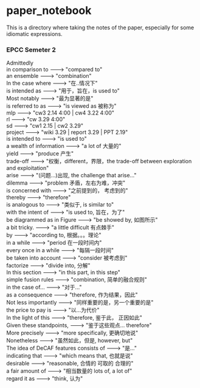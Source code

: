 # paper_notebook
This is a directory where taking the notes of the paper, especially for some idiomatic expressions.

### EPCC Semeter 2
Admittedly  
in comparison to		--->	"compared to"  
an ensemble		--->	"combination"  
In the case where		--->	"在..情况下"  
is intended as		--->	"用于，旨在，is used to"  
Most notably		--->	"最为显著的是"  
is referred to as		--->	"is viewed as 被称为"  
mlp		--->	"cw3 2.14 4:00 | cw4 3.22 4:00"  
rl		--->	"cw 3.29 4:00"  
sd		--->	"cw1 2.15 | cw2 3.29"  
project		--->	"wiki 3.29 | report 3.29 | PPT 2.19"  
is intended to		--->	"is used to"  
a wealth of information		--->	"a lot of 大量的"  
yield		--->	"produce 产生"  
trade-off		--->	"权衡，different，界限，the trade-off between exploration and exploitation"  
arise		--->	"(问题...)出现, the challenge that arise..."  
dilemma		--->	"problem 矛盾，左右为难，冲突"  
is concerned with		--->	"之前提到的， 考虑到的"  
thereby		--->	"therefore"  
is analogous to		--->	"类似于, is similar to"  
with the intent of		--->	"is used to, 旨在，为了"  
be diagrammed as in Figure		--->	"be showed by, 如图所示"  
a bit tricky.		--->	"a little difficult 有点棘手"  
by		--->	"according to, 根据。。。理论"  
in a while		--->	"period 在一段时间内"  
every once in a while		--->	"每隔一段时间"  
be taken into account		--->	"consider 被考虑到"  
factorize		--->	"divide into, 分解"  
In this section		--->	"in this part, in this step"  
simple fusion rules		--->	"combination, 简单的融合规则"  
in the case of...		--->	"对于..."  
as a consequence		--->	"therefore, 作为结果，因此"  
Not less importantly		--->	"同样重要的是，另一个重要的是"  
the price to pay is		--->	"以...为代价"  
In the light of this		--->	"therefore, 鉴于此， 正因如此"  
Given these standpoints,		--->	"鉴于这些观点... therefore"  
More precisely		--->	"more specifically, 更确切地说"  
Nonetheless		--->	"虽然如此，但是, however, but"  
The idea of DeCAF features consists of		--->	"是..."  
indicating that		--->	"which means that, 也就是说"  
desirable		--->	"reasonable, 合情的 可取的 合理的"  
a fair amount of		--->	"相当数量的 lots of, a lot of"  
regard it as		--->	"think, 认为"  
